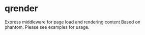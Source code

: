 # qrender
Express middleware for page load and rendering content
Based on phantom.
Please see examples for usage.